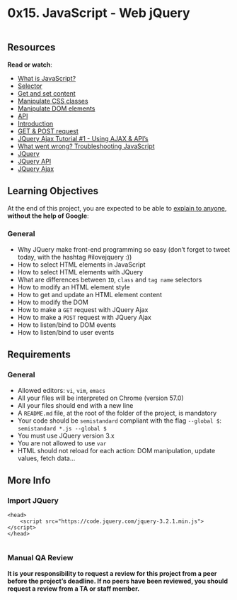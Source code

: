 <h1 class="gap">0x15. JavaScript - Web jQuery</h1>
<div class="well clean" id="project-description">
  <p><img src="https://s3.amazonaws.com/intranet-projects-files/holbertonschool-higher-level_programming+/305/4724718.jpg" alt="" style="" /></p>

<h2>Resources</h2>

<p><strong>Read or watch</strong>:</p>

<ul>
<li><a href="/rltoken/FBd59d6M-Bal5PiSJbhw9g" title="What is JavaScript?" target="_blank">What is JavaScript?</a> </li>
<li><a href="/rltoken/RtFB5Ycdvvk5OYv79zgr6A" title="Selector" target="_blank">Selector</a> </li>
<li><a href="/rltoken/JAC2vdSj1pbH6y_9OwQrAw" title="Get and set content" target="_blank">Get and set content</a> </li>
<li><a href="/rltoken/Pvl_U4kdmxtHrZAHoFh_qw" title="Manipulate CSS classes" target="_blank">Manipulate CSS classes</a> </li>
<li><a href="/rltoken/fA1R3S7dNUX4lj68z6qMyw" title="Manipulate DOM elements" target="_blank">Manipulate DOM elements</a> </li>
<li><a href="/rltoken/w_Y67Y3UlGQ6nluZx9KJyQ" title="API" target="_blank">API</a> </li>
<li><a href="/rltoken/LOMQvsml-4ttg2Y2TVNbqQ" title="Introduction" target="_blank">Introduction</a> </li>
<li><a href="/rltoken/xN81Z76ZeNgB42tyJOgXjA" title="GET &amp; POST request" target="_blank">GET &amp; POST request</a> </li>
<li><a href="/rltoken/Rq2Ob5rhN-N458YBxxaRXQ" title="JQuery Ajax Tutorial #1 - Using AJAX &amp; API&#39;s" target="_blank">JQuery Ajax Tutorial #1 - Using AJAX &amp; API&rsquo;s</a> </li>
<li><a href="/rltoken/ZpjZXl5AxHmurQFuxQfB4A" title="What went wrong? Troubleshooting JavaScript" target="_blank">What went wrong? Troubleshooting JavaScript</a> </li>
<li><a href="/rltoken/L5nA7F44DBhrCAdlEvxrqQ" title="JQuery" target="_blank">JQuery</a> </li>
<li><a href="/rltoken/U3XGm3WaMxON5c-NkBFS6Q" title="JQuery API" target="_blank">JQuery API</a> </li>
<li><a href="/rltoken/pZmSwUxd65dxIrX7D4n1pg" title="JQuery Ajax" target="_blank">JQuery Ajax</a> </li>
</ul>

<h2>Learning Objectives</h2>

<p>At the end of this project, you are expected to be able to <a href="/rltoken/qv-13Upi3L10qLhZdrkFag" title="explain to anyone" target="_blank">explain to anyone</a>, <strong>without the help of Google</strong>:</p>

<h3>General</h3>

<ul>
<li>Why JQuery make front-end programming so easy (don’t forget to tweet today, with the hashtag #ilovejquery :))</li>
<li>How to select HTML elements in JavaScript</li>
<li>How to select HTML elements with JQuery</li>
<li>What are differences between <code>ID</code>, <code>class</code> and <code>tag name</code> selectors</li>
<li>How to modify an HTML element style</li>
<li>How to get and update an HTML element content</li>
<li>How to modify the DOM</li>
<li>How to make a <code>GET</code> request with JQuery Ajax</li>
<li>How to make a <code>POST</code> request with JQuery Ajax</li>
<li>How to listen/bind to DOM events</li>
<li>How to listen/bind to user events</li>
</ul>

<h2>Requirements</h2>

<h3>General</h3>

<ul>
<li>Allowed editors: <code>vi</code>, <code>vim</code>, <code>emacs</code></li>
<li>All your files will be interpreted on Chrome (version 57.0)</li>
<li>All your files should end with a new line</li>
<li>A <code>README.md</code> file, at the root of the folder of the project, is mandatory</li>
<li>Your code should be <code>semistandard</code> compliant with the flag <code>--global $</code>: <code>semistandard *.js --global $</code></li>
<li>You must use JQuery version 3.x</li>
<li>You are not allowed to use <code>var</code></li>
<li>HTML should not reload for each action: DOM manipulation, update values, fetch data&hellip;</li>
</ul>

<h2>More Info</h2>

<h3>Import JQuery</h3>

<pre><code>&lt;head&gt;
    &lt;script src=&quot;https://code.jquery.com/jquery-3.2.1.min.js&quot;&gt;&lt;/script&gt;
&lt;/head&gt;
</code></pre>

<p><img src="https://s3.amazonaws.com/intranet-projects-files/holbertonschool-higher-level_programming+/305/1f1ihd.jpg" alt="" style="" /></p>

<h3>Manual QA Review</h3>

<p><strong>It is your responsibility to request a review for this project from a peer before the project&rsquo;s deadline. If no peers have been reviewed, you should request a review from a TA or staff member.</strong></p>

</div>
